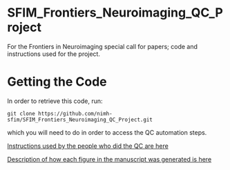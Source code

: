 # SFIM_Frontiers_Neuroimaging_QC_Project
For the Frontiers in Neuroimaging special call for papers; code and instructions used for the project.

# Getting the Code
In order to retrieve this code, run:

```
git clone https://github.com/nimh-sfim/SFIM_Frontiers_Neuroimaging_QC_Project.git
```

which you will need to do in order to access the QC automation steps.


[Instructions used by the people who did the QC are here](Instructions.md)


[Description of how each figure in the manuscript was generated is here](Figure_Generation.md)
